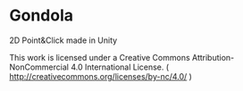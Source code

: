 # Gondola
2D Point&amp;Click made in Unity


This work is licensed under a Creative Commons Attribution-NonCommercial 4.0 International License.
( http://creativecommons.org/licenses/by-nc/4.0/ )


